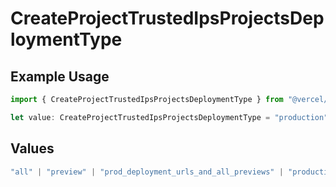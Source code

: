 # CreateProjectTrustedIpsProjectsDeploymentType

## Example Usage

```typescript
import { CreateProjectTrustedIpsProjectsDeploymentType } from "@vercel/sdk/models/createprojectop.js";

let value: CreateProjectTrustedIpsProjectsDeploymentType = "production";
```

## Values

```typescript
"all" | "preview" | "prod_deployment_urls_and_all_previews" | "production"
```